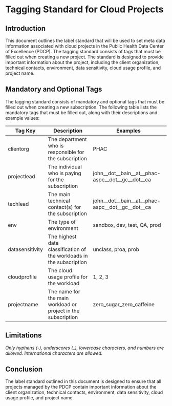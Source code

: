 # Tagging Standard for Cloud Projects

## Introduction

This document outlines the label standard that will be used to set meta data information associated with cloud projects in the Public Health Data Center of Excellence (PDCP). The tagging standard consists of tags that must be filled out when creating a new project. The standard is designed to provide important information about the project, including the client organization, technical contacts, environment, data sensitivity, cloud usage profile, and project name.

## Mandatory and Optional Tags

The tagging standard consists of mandatory and optional tags that must be filled out when creating a new subscription. The following table lists the mandatory tags that must be filled out, along with their descriptions and example values:

| Tag Key           | Description                                                   | Examples        |
|-------------------|---------------------------------------------------------------|----------------|
| clientorg         | The department who is responsible for the subscription        | PHAC            |
| projectlead       | The individual who is paying for the subscription             | john__dot__bain__at__phac-aspc__dot__gc__dot__ca |
| techlead          | The main technical contact(s) for the subscription             | john__dot__bain__at__phac-aspc__dot__gc__dot__ca |
| env               | The type of environment                                        | sandbox, dev, test, QA, prod |
| datasensitivity   | The highest data classification of the workloads in the subscription | unclass, proa, prob |
| cloudprofile      | The cloud usage profile for the workload                       | 1, 2, 3 |
| projectname       | The name for the main workload or project in the subscription | zero_sugar_zero_caffeine |

## Limitations
*Only hyphens (-), underscores (_), lowercase characters, and numbers are allowed. International characters are allowed.*

## Conclusion

The label standard outlined in this document is designed to ensure that all projects managed by the PDCP contain important information about the client organization, technical contacts, environment, data sensitivity, cloud usage profile, and project name.